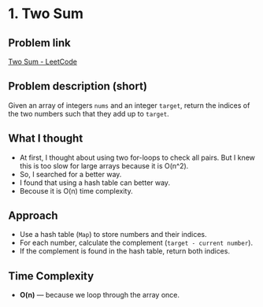 # 1. Two Sum

## Problem link
[Two Sum - LeetCode](https://leetcode.com/problems/two-sum)

## Problem description (short)
Given an array of integers `nums` and an integer `target`,
return the indices of the two numbers such that they add up to `target`.

## What I thought
- At first, I thought about using two for-loops to check all pairs.
  But I knew this is too slow for large arrays because it is O(n^2).
- So, I searched for a better way.
- I found that using a hash table can better way.
- Becouse it is O(n) time complexity.

## Approach
- Use a hash table (`Map`) to store numbers and their indices.
- For each number, calculate the complement (`target - current number`).
- If the complement is found in the hash table, return both indices.

## Time Complexity
- **O(n)** — because we loop through the array once.